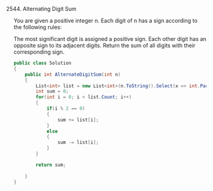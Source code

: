 2544. Alternating Digit Sum

You are given a positive integer n. Each digit of n has a sign according to the following rules:

The most significant digit is assigned a positive sign.
Each other digit has an opposite sign to its adjacent digits.
Return the sum of all digits with their corresponding sign.

```csharp
public class Solution
{
    public int AlternateDigitSum(int n)
    {
        List<int> list = new List<int>(n.ToString().Select(x => int.Parse(x.ToString()))).ToList();
        int sum = 0;
        for(int i = 0; i < list.Count; i++)
        {
            if(i % 2 == 0)
            {
                sum += list[i];
            }
            else
            {
                sum -= list[i];
            }
        }

        return sum;
        
    }
}
